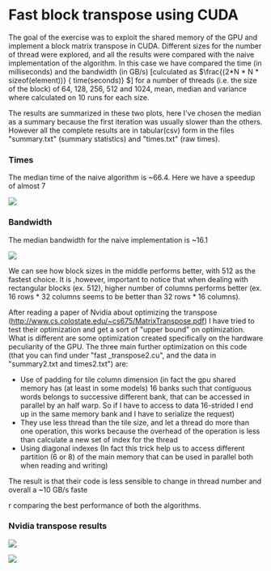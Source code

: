 # Fast block transpose using CUDA



The goal of the exercise was to exploit the shared memory of the GPU and implement a block matrix transpose in CUDA. Different sizes for the number of thread were explored, and all the results were compared  with the naive implementation of the algorithm. In this case we have compared the time (in milliseconds) and the bandwidth (in GB/s) [culculated as $\frac{(2*N * N * sizeof(element))} { time(seconds)} $] for a number of threads (i.e. the size of the block) of 64, 128, 256, 512 and 1024, mean, median and variance where calculated on 10 runs for each size. 

The results are summarized in these two plots, here I've chosen the median as a summary because the first iteration was usually slower than the others. However all the complete results are in tabular(csv) form in the files "summary.txt" (summary statistics) and "times.txt" (raw times).

### Times

The median time of the naive algorithm is ~66.4. Here we have a speedup of almost 7

![](/home/salvatore/university/DSSC/Lab/Day5/Images/Time_plot.png)

 ### Bandwidth

The median bandwidth for the naive implementation is ~16.1

![](/home/salvatore/university/DSSC/Lab/Day5/Images/band_plot.png)



We can see how block sizes in the middle performs better, with 512 as the fastest choice. It is ,however, important to notice that when dealing with rectangular blocks (ex. 512), higher number of columns performs better (ex. 16 rows * 32 columns seems to be better than 32 rows * 16 columns).   

After reading a paper of Nvidia about optimizing the transpose (http://www.cs.colostate.edu/~cs675/MatrixTranspose.pdf) I have tried to test their optimization and get a sort of "upper bound" on optimization. What is different are some optimization created specifically on the hardware peculiarity of the GPU. The three main further optimization on this code (that you can find under "fast _transpose2.cu", and the data in "summary2.txt and times2.txt") are:

- Use of padding for tile column dimension (in fact the gpu shared memory has (at least in some models) 16 banks such that contiguous words belongs to successive different bank, that can be accessed in parallel by an half warp. So if I have  to access to data 16-strided I end up in the same memory bank and I have to serialize the request)
- They use less thread than the tile size, and let a thread do more than one operation, this works because the overhead of the operation is less than calculate a new set of index for the thread
- Using diagonal indexes (In fact this trick help us to access different partition (6 or 8) of the main memory that can be used in parallel both when reading and writing)

 The result is that their code is  less sensible to change in thread number and overall a ~10 GB/s faste

r comparing the best performance of both the algorithms.

### Nvidia transpose results

![](/home/salvatore/university/DSSC/Lab/Day5/Images/time2.png)

![](/home/salvatore/university/DSSC/Lab/Day5/Images/band2.png)